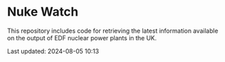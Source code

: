 # Nuke Watch

This repository includes code for retrieving the latest information available on the output of EDF nuclear power plants in the UK.

Last updated: 2024-08-05 10:13